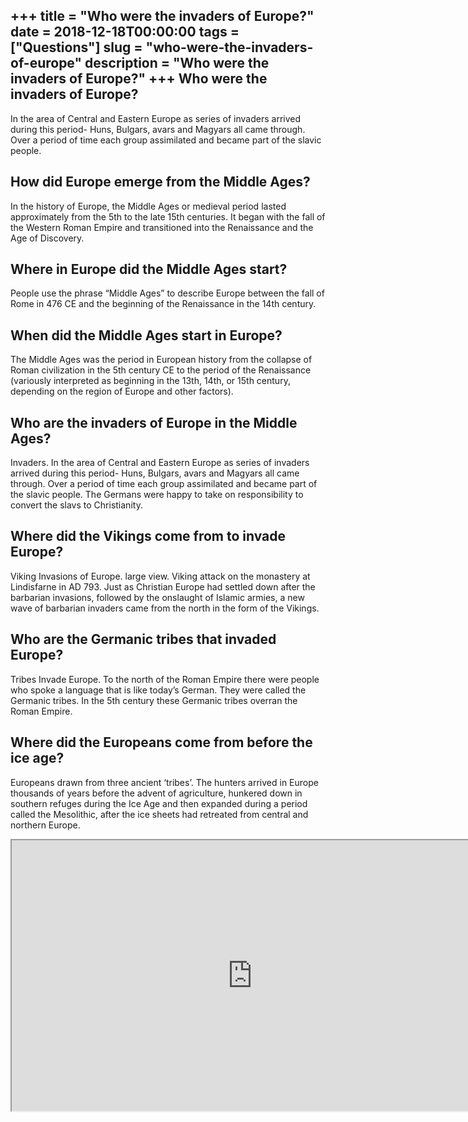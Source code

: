 +++
title = "Who were the invaders of Europe?"
date = 2018-12-18T00:00:00
tags = ["Questions"]
slug = "who-were-the-invaders-of-europe"
description = "Who were the invaders of Europe?"
+++
Who were the invaders of Europe?
--------------------------------

In the area of Central and Eastern Europe as series of invaders arrived during this period- Huns, Bulgars, avars and Magyars all came through. Over a period of time each group assimilated and became part of the slavic people.

How did Europe emerge from the Middle Ages?
-------------------------------------------

In the history of Europe, the Middle Ages or medieval period lasted approximately from the 5th to the late 15th centuries. It began with the fall of the Western Roman Empire and transitioned into the Renaissance and the Age of Discovery.

Where in Europe did the Middle Ages start?
------------------------------------------

People use the phrase “Middle Ages” to describe Europe between the fall of Rome in 476 CE and the beginning of the Renaissance in the 14th century.

When did the Middle Ages start in Europe?
-----------------------------------------

The Middle Ages was the period in European history from the collapse of Roman civilization in the 5th century CE to the period of the Renaissance (variously interpreted as beginning in the 13th, 14th, or 15th century, depending on the region of Europe and other factors).

Who are the invaders of Europe in the Middle Ages?
--------------------------------------------------

Invaders. In the area of Central and Eastern Europe as series of invaders arrived during this period- Huns, Bulgars, avars and Magyars all came through. Over a period of time each group assimilated and became part of the slavic people. The Germans were happy to take on responsibility to convert the slavs to Christianity.

Where did the Vikings come from to invade Europe?
-------------------------------------------------

Viking Invasions of Europe. large view. Viking attack on the monastery at Lindisfarne in AD 793. Just as Christian Europe had settled down after the barbarian invasions, followed by the onslaught of Islamic armies, a new wave of barbarian invaders came from the north in the form of the Vikings.

Who are the Germanic tribes that invaded Europe?
------------------------------------------------

Tribes Invade Europe. To the north of the Roman Empire there were people who spoke a language that is like today’s German. They were called the Germanic tribes. In the 5th century these Germanic tribes overran the Roman Empire.

Where did the Europeans come from before the ice age?
-----------------------------------------------------

Europeans drawn from three ancient ‘tribes’. The hunters arrived in Europe thousands of years before the advent of agriculture, hunkered down in southern refuges during the Ice Age and then expanded during a period called the Mesolithic, after the ice sheets had retreated from central and northern Europe.

<iframe allow="accelerometer; autoplay; clipboard-write; encrypted-media; gyroscope; picture-in-picture" allowfullscreen="" class="__youtube_prefs__  epyt-is-override  no-lazyload" data-no-lazy="1" data-origheight="433" data-origwidth="770" data-skipgform_ajax_framebjll="" height="433" id="_ytid_13551" loading="lazy" src="https://www.youtube.com/embed/p3pYuY4buIk?enablejsapi=1&autoplay=0&cc_load_policy=0&cc_lang_pref=&iv_load_policy=1&loop=0&modestbranding=0&rel=1&fs=1&playsinline=0&autohide=2&theme=dark&color=red&controls=1&" title="YouTube player" width="770"></iframe>